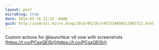 ```yaml
---
layout: post
microblog: true
date: 2014-05-16 11:25 -0400
guid: http://padraic.micro.blog/2014/05/16/t467324850512883712.html
---
```

Custom actions for @launchbar v6 now with screenshots [https://t.co/PCgxQElSrl](https://t.co/PCgxQElSrl)
